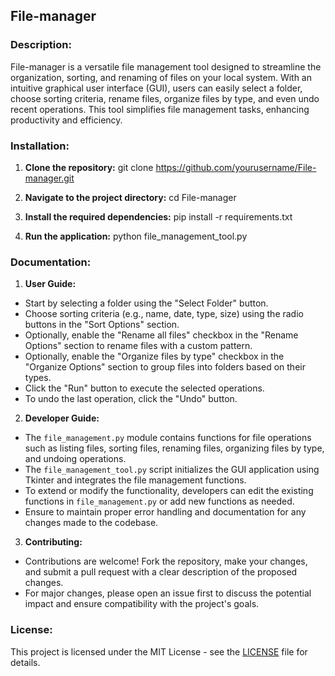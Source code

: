 ## File-manager

### Description:
File-manager is a versatile file management tool designed to streamline the organization, sorting, and renaming of files on your local system. With an intuitive graphical user interface (GUI), users can easily select a folder, choose sorting criteria, rename files, organize files by type, and even undo recent operations. This tool simplifies file management tasks, enhancing productivity and efficiency.

### Installation:
1. **Clone the repository:**
git clone https://github.com/yourusername/File-manager.git

2. **Navigate to the project directory:**
cd File-manager

3. **Install the required dependencies:**
pip install -r requirements.txt

4. **Run the application:**
python file_management_tool.py

### Documentation:

1. **User Guide:**
- Start by selecting a folder using the "Select Folder" button.
- Choose sorting criteria (e.g., name, date, type, size) using the radio buttons in the "Sort Options" section.
- Optionally, enable the "Rename all files" checkbox in the "Rename Options" section to rename files with a custom pattern.
- Optionally, enable the "Organize files by type" checkbox in the "Organize Options" section to group files into folders based on their types.
- Click the "Run" button to execute the selected operations.
- To undo the last operation, click the "Undo" button.

2. **Developer Guide:**
- The `file_management.py` module contains functions for file operations such as listing files, sorting files, renaming files, organizing files by type, and undoing operations.
- The `file_management_tool.py` script initializes the GUI application using Tkinter and integrates the file management functions.
- To extend or modify the functionality, developers can edit the existing functions in `file_management.py` or add new functions as needed.
- Ensure to maintain proper error handling and documentation for any changes made to the codebase.

3. **Contributing:**
- Contributions are welcome! Fork the repository, make your changes, and submit a pull request with a clear description of the proposed changes.
- For major changes, please open an issue first to discuss the potential impact and ensure compatibility with the project's goals.

### License:
This project is licensed under the MIT License - see the [LICENSE](LICENSE) file for details.

